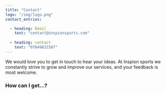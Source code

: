 ```yaml
---
title: "Contact"
logo: "/img/logo.png"
contact_entries:

  - heading: Email
    text: "contact@inspionsports.com"
    
  - heading: contact
    text: "07849831587"
---
```


We would love you to get in touch to hear your ideas. 
At Inspion sports we constantly strive to grow and improve our services, and your feedback is most welcome.

<h3 class="f4 b lh-title mb2">How can I get…?</h3>


